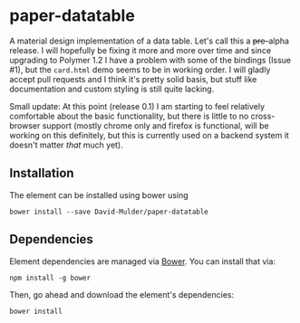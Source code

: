 # paper-datatable

A material design implementation of a data table. Let's call this a ~~pre-~~alpha release. I will hopefully be fixing it more and more over time and since upgrading to Polymer 1.2 I have a problem with some of the bindings (Issue #1), but the `card.html` demo seems to be in working order. I will gladly accept pull requests and I think it's pretty solid basis, but stuff like documentation and custom styling is still quite lacking.

Small update: At this point (release 0.1) I am starting to feel relatively comfortable about the basic functionality, but there is little to no cross-browser support (mostly chrome only and firefox is functional, will be working on this definitely, but this is currently used on a backend system it doesn't matter *that* much yet).

## Installation

The element can be installed using bower using

    bower install --save David-Mulder/paper-datatable

## Dependencies

Element dependencies are managed via [Bower](http://bower.io/). You can
install that via:

    npm install -g bower

Then, go ahead and download the element's dependencies:

    bower install
